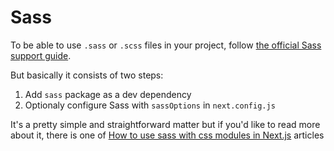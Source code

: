 # Sass

To be able to use `.sass` or `.scss` files in your project, follow [the official Sass support guide](https://nextjs.org/docs/basic-features/built-in-css-support#sass-support).

But basically it consists of two steps:

1. Add `sass` package as a dev dependency
2. Optionaly configure Sass with `sassOptions` in `next.config.js`

It's a pretty simple and straightforward matter but if you'd like to read more about it, there is one of [How to use sass with css modules in Next.js](https://www.freecodecamp.org/news/how-to-use-sass-with-css-modules-in-next-js/) articles
